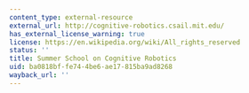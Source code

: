 ```yaml
---
content_type: external-resource
external_url: http://cognitive-robotics.csail.mit.edu/
has_external_license_warning: true
license: https://en.wikipedia.org/wiki/All_rights_reserved
status: ''
title: Summer School on Cognitive Robotics
uid: ba0818bf-fe74-4be6-ae17-815ba9ad8268
wayback_url: ''
---
```

